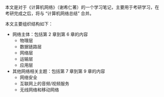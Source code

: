 本文是对于《计算机网络》（谢希仁著）的一个学习笔记，主要用于考研学习，在考研完成之后，将与 “计算机网络总结” 合并。

本文主要组织结构如下：

- 网络主体：包括第 2 章到第 6 章的内容
  - 物理层
  - 数据链路层
  - 网络层
  - 运输层
  - 应用层
- 其他网络相关主题：包括第 7 章到第 9 章的内容
  - 网络安全
  - 互联网上的音频/视频服务
  - 无线网络和移动网络

